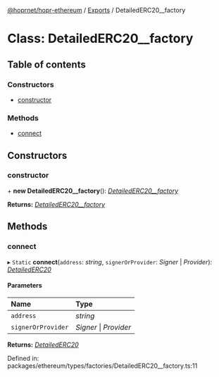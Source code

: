 [@hoprnet/hopr-ethereum](../README.md) / [Exports](../modules.md) / DetailedERC20__factory

# Class: DetailedERC20\_\_factory

## Table of contents

### Constructors

- [constructor](detailederc20__factory.md#constructor)

### Methods

- [connect](detailederc20__factory.md#connect)

## Constructors

### constructor

\+ **new DetailedERC20__factory**(): [*DetailedERC20\_\_factory*](detailederc20__factory.md)

**Returns:** [*DetailedERC20\_\_factory*](detailederc20__factory.md)

## Methods

### connect

▸ `Static` **connect**(`address`: *string*, `signerOrProvider`: *Signer* \| *Provider*): [*DetailedERC20*](detailederc20.md)

#### Parameters

| Name | Type |
| :------ | :------ |
| `address` | *string* |
| `signerOrProvider` | *Signer* \| *Provider* |

**Returns:** [*DetailedERC20*](detailederc20.md)

Defined in: packages/ethereum/types/factories/DetailedERC20__factory.ts:11
